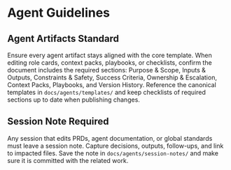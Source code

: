 <!-- Generated by scripts/sync_agents_rules.py; do not edit manually. -->

# Agent Guidelines

## Agent Artifacts Standard

Ensure every agent artifact stays aligned with the core template. When editing role cards, context packs, playbooks, or checklists, confirm the document includes the required sections: Purpose & Scope, Inputs & Outputs, Constraints & Safety, Success Criteria, Ownership & Escalation, Context Packs, Playbooks, and Version History. Reference the canonical templates in `docs/agents/templates/` and keep checklists of required sections up to date when publishing changes.

## Session Note Required

Any session that edits PRDs, agent documentation, or global standards must leave a session note. Capture decisions, outputs, follow-ups, and link to impacted files. Save the note in `docs/agents/session-notes/` and make sure it is committed with the related work.
